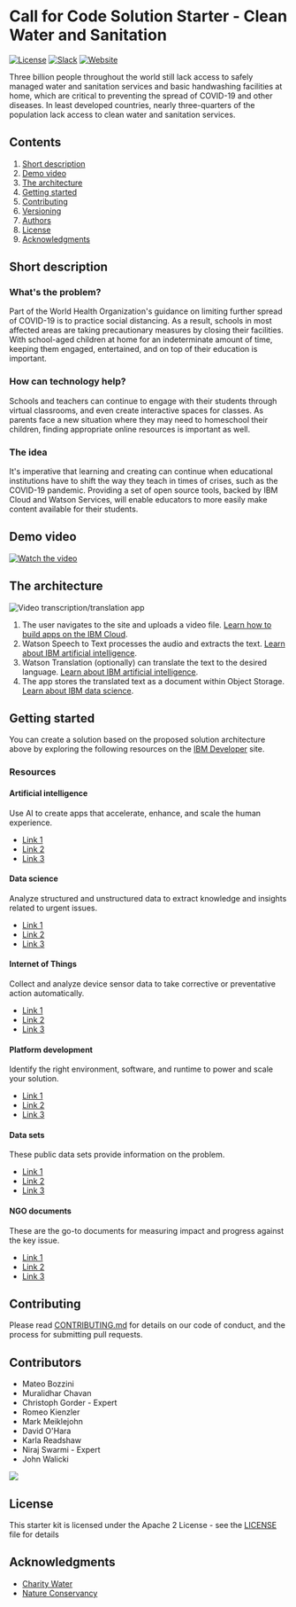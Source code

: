 # Call for Code Solution Starter - Clean Water and Sanitation

[![License](https://img.shields.io/badge/License-Apache2-blue.svg)](https://www.apache.org/licenses/LICENSE-2.0) [![Slack](https://img.shields.io/badge/Join-Slack-blue)](https://callforcode.org/slack) [![Website](https://img.shields.io/badge/View-Website-blue)](https://code-and-response.github.io/Project-Sample/)

Three billion people throughout the world still lack access to safely managed water and sanitation services and basic handwashing facilities at home, which are critical to preventing the spread of COVID-19 and other diseases. In least developed countries, nearly three-quarters of the population lack access to clean water and sanitation services.

## Contents

1. [Short description](#short-description)
1. [Demo video](#demo-video)
1. [The architecture](#the-architecture)
1. [Getting started](#getting-started)
1. [Contributing](#contributing)
1. [Versioning](#versioning)
1. [Authors](#authors)
1. [License](#license)
1. [Acknowledgments](#acknowledgments)

## Short description

### What's the problem?

Part of the World Health Organization's guidance on limiting further spread of COVID-19 is to practice social distancing. As a result, schools in most affected areas are taking precautionary measures by closing their facilities. With school-aged children at home for an indeterminate amount of time,  keeping them engaged, entertained, and on top of their education is important.

### How can technology help?

Schools and teachers can continue to engage with their students through virtual classrooms, and even create interactive spaces for classes. As parents face a new situation where they may need to homeschool their children, finding appropriate online resources is important as well.

### The idea

It's imperative that learning and creating can continue when educational institutions have to shift the way they teach in times of crises, such as the COVID-19 pandemic. Providing a set of open source tools, backed by IBM Cloud and Watson Services, will enable educators to more easily make content available for their students.

## Demo video

[![Watch the video](https://github.com/Call-for-Code/Liquid-Prep/blob/master/images/readme/IBM-interview-video-image.png)](https://youtu.be/vOgCOoy_Bx0)

## The architecture

![Video transcription/translation app](https://developer.ibm.com/developer/tutorials/cfc-starter-kit-speech-to-text-app-example/images/cfc-covid19-remote-education-diagram-2.png)

1. The user navigates to the site and uploads a video file. [Learn how to build apps on the IBM Cloud](#platform-development).
2. Watson Speech to Text processes the audio and extracts the text. [Learn about IBM artificial intelligence](#artificial-intelligence).
3. Watson Translation (optionally) can translate the text to the desired language. [Learn about IBM artificial intelligence](#artificial-intelligence).
4. The app stores the translated text as a document within Object Storage. [Learn about IBM data science](#data-science).

## Getting started

You can create a solution based on the proposed solution architecture above by exploring the following resources on the [IBM Developer](https://developer.ibm.com/) site.

### Resources

#### Artificial intelligence

Use AI to create apps that accelerate, enhance, and scale the human experience.

* [Link 1](https://developer.ibm.com/callforcode/technical-library/)
* [Link 2](https://developer.ibm.com/callforcode/technical-library/)
* [Link 3](https://developer.ibm.com/callforcode/technical-library/)

#### Data science

Analyze structured and unstructured data to extract knowledge and insights related to urgent issues.

* [Link 1](https://developer.ibm.com/callforcode/technical-library/)
* [Link 2](https://developer.ibm.com/callforcode/technical-library/)
* [Link 3](https://developer.ibm.com/callforcode/technical-library/)

#### Internet of Things

Collect and analyze device sensor data to take corrective or preventative action automatically.

* [Link 1](https://developer.ibm.com/callforcode/technical-library/)
* [Link 2](https://developer.ibm.com/callforcode/technical-library/)
* [Link 3](https://developer.ibm.com/callforcode/technical-library/)

#### Platform development

Identify the right environment, software, and runtime to power and scale your solution.

* [Link 1](https://developer.ibm.com/callforcode/technical-library/)
* [Link 2](https://developer.ibm.com/callforcode/technical-library/)
* [Link 3](https://developer.ibm.com/callforcode/technical-library/)

#### Data sets

These public data sets provide information on the problem.

* [Link 1](https://developer.ibm.com/callforcode/technical-library/)
* [Link 2](https://developer.ibm.com/callforcode/technical-library/)
* [Link 3](https://developer.ibm.com/callforcode/technical-library/)

#### NGO documents

These are the go-to documents for measuring impact and progress against the key issue.

* [Link 1](https://developer.ibm.com/callforcode/technical-library/)
* [Link 2](https://developer.ibm.com/callforcode/technical-library/)
* [Link 3](https://developer.ibm.com/callforcode/technical-library/)

## Contributing

Please read [CONTRIBUTING.md](CONTRIBUTING.md) for details on our code of conduct, and the process for submitting pull requests.

## Contributors

* Mateo Bozzini
* Muralidhar Chavan
* Christoph Gorder - Expert
* Romeo Kienzler
* Mark Meiklejohn
* David O'Hara
* Karla Readshaw
* Niraj Swarmi - Expert
* John Walicki

<a href="https://github.com/Call-for-Code/Solution-Starter-Kit-Water-2021/graphs/contributors">
  <img src="https://contributors-img.web.app/image?repo=Call-for-Code/Solution-Starter-Kit-Water-2021" />
</a>

## License

This starter kit is licensed under the Apache 2 License - see the [LICENSE](LICENSE) file for details

## Acknowledgments

* [Charity Water](https://www.charitywater.org/global-water-crisis)
* [Nature Conservancy](https://www.nature.org/en-us/what-we-do/our-priorities/provide-food-and-water-sustainably/)
